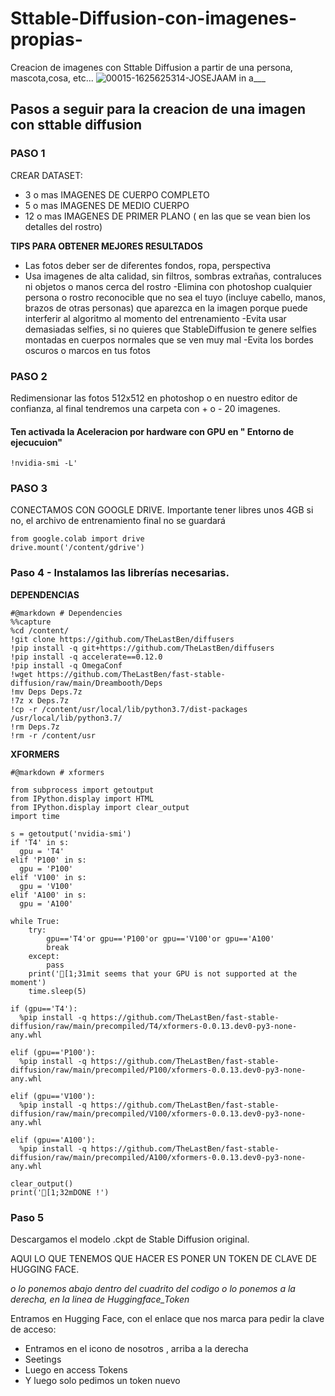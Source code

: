 # Sttable-Diffusion-con-imagenes-propias-
Creacion de imagenes con Sttable Diffusion a partir de una persona, mascota,cosa, etc...
![00015-1625625314-JOSEJAAM in a___](https://user-images.githubusercontent.com/92582462/201015637-a0d81858-e15c-4896-b86a-170f58c7cea1.png)


##  Pasos a seguir para la creacion de una imagen con sttable diffusion


###    **PASO 1**

CREAR DATASET:

- 3 o mas IMAGENES DE CUERPO COMPLETO
- 5 o mas IMAGENES DE MEDIO CUERPO
- 12 o mas  IMAGENES DE PRIMER PLANO ( en las que se vean bien los detalles del rostro)

**TIPS PARA OBTENER MEJORES RESULTADOS**
- Las fotos deber ser de diferentes fondos, ropa, perspectiva
- Usa imagenes de alta calidad, sin filtros, sombras extrañas, contraluces ni objetos o manos cerca del rostro
-Elimina con photoshop cualquier persona o rostro reconocible que no sea el tuyo (incluye cabello, manos, brazos de otras personas) que aparezca en la imagen porque puede interferir al algoritmo al momento del entrenamiento
-Evita usar demasiadas selfies, si no quieres que StableDiffusion te genere selfies montadas en cuerpos normales que se ven muy mal
-Evita los bordes oscuros o marcos en tus fotos 


###    **PASO 2** 
Redimensionar las fotos 512x512 en photoshop o en nuestro editor de confianza, al final tendremos una carpeta con + o - 20 imagenes.


#### Ten activada la Aceleracion por hardware con GPU en " Entorno de ejecucuion"

```
!nvidia-smi -L'

```
###  **PASO 3**   
CONECTAMOS CON GOOGLE DRIVE. Importante tener libres unos 4GB si no, el archivo de entrenamiento final no se guardará 

```
from google.colab import drive
drive.mount('/content/gdrive')

```
###  **Paso 4**    - Instalamos las librerías necesarias.

**DEPENDENCIAS** 
``` 
#@markdown # Dependencies
%%capture
%cd /content/
!git clone https://github.com/TheLastBen/diffusers
!pip install -q git+https://github.com/TheLastBen/diffusers
!pip install -q accelerate==0.12.0
!pip install -q OmegaConf
!wget https://github.com/TheLastBen/fast-stable-diffusion/raw/main/Dreambooth/Deps
!mv Deps Deps.7z
!7z x Deps.7z
!cp -r /content/usr/local/lib/python3.7/dist-packages /usr/local/lib/python3.7/
!rm Deps.7z
!rm -r /content/usr

```
**XFORMERS**

```
#@markdown # xformers

from subprocess import getoutput
from IPython.display import HTML
from IPython.display import clear_output
import time

s = getoutput('nvidia-smi')
if 'T4' in s:
  gpu = 'T4'
elif 'P100' in s:
  gpu = 'P100'
elif 'V100' in s:
  gpu = 'V100'
elif 'A100' in s:
  gpu = 'A100'

while True:
    try: 
        gpu=='T4'or gpu=='P100'or gpu=='V100'or gpu=='A100'
        break
    except:
        pass
    print('[1;31mit seems that your GPU is not supported at the moment')
    time.sleep(5)

if (gpu=='T4'):
  %pip install -q https://github.com/TheLastBen/fast-stable-diffusion/raw/main/precompiled/T4/xformers-0.0.13.dev0-py3-none-any.whl
  
elif (gpu=='P100'):
  %pip install -q https://github.com/TheLastBen/fast-stable-diffusion/raw/main/precompiled/P100/xformers-0.0.13.dev0-py3-none-any.whl

elif (gpu=='V100'):
  %pip install -q https://github.com/TheLastBen/fast-stable-diffusion/raw/main/precompiled/V100/xformers-0.0.13.dev0-py3-none-any.whl

elif (gpu=='A100'):
  %pip install -q https://github.com/TheLastBen/fast-stable-diffusion/raw/main/precompiled/A100/xformers-0.0.13.dev0-py3-none-any.whl  

clear_output()
print('[1;32mDONE !')

```
### **Paso 5** 
Descargamos el modelo .ckpt de Stable Diffusion original.

AQUI LO QUE TENEMOS QUE HACER ES PONER UN TOKEN DE CLAVE DE HUGGING FACE.

*o lo ponemos abajo dentro del cuadrito del codigo o lo ponemos a la derecha, en la linea de Huggingface_Token*

Entramos en Hugging Face, con el enlace que nos marca para pedir la clave de acceso:

- Entramos en el icono de nosotros , arriba a la derecha
- Seetings 
- Luego en access Tokens
- Y luego solo pedimos un token nuevo

